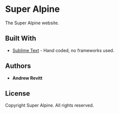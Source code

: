 # Super Alpine

The Super Alpine website.

## Built With

* [Sublime Text](http://www.sublimetext.com) - Hand coded, no frameworks used.

## Authors

* **Andrew Revitt**

## License

Copyright Super Alpine. All rights reserved.